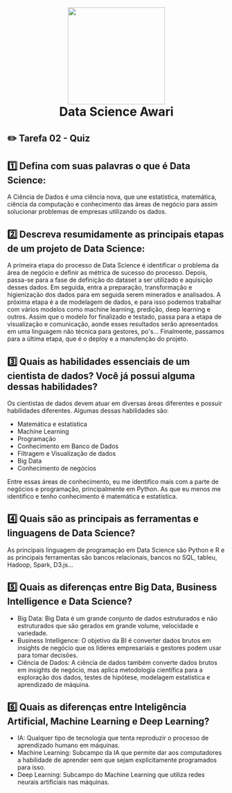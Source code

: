 <h1 align="center">
  <img src="https://user-images.githubusercontent.com/83251757/118019981-fdedff80-b32f-11eb-9405-cf6d259decf3.png" width="224px"/><br/>
  Data Science Awari
</h1>

## ✏️  Tarefa 02 - Quiz


## 1️⃣  Defina com suas palavras o que é Data Science:

A Ciência de Dados é uma ciência nova, que une estatística, matemática, ciência da computação e conhecimento das áreas de negócio para assim solucionar problemas de empresas utilizando os dados.

## 2️⃣  Descreva resumidamente as principais etapas de um projeto de Data Science:

A primeira etapa do processo de Data Science é identificar o problema da área de negócio e definir as métrica de sucesso do processo. Depois, passa-se para a fase de definição do dataset a ser utilizado e aquisição desses dados. Em seguida, entra a preparação, transformação e higienização dos dados para em seguida serem minerados e analisados. A próxima etapa é a de modelagem de dados, e para isso podemos 
trabalhar com vários modelos como machine learning, predição, deep learning e outros. Assim que o modelo for finalizado e testado, passa para a etapa de visualização e comunicação, aonde esses resultados serão apresentados em uma linguagem não técnica para gestores, po's... Finalmente, passamos para a última etapa, que é o deploy e a manutenção do projeto.

## 3️⃣  Quais as habilidades essenciais de um cientista de dados? Você já possui alguma dessas habilidades?

Os cientistas de dados devem atuar em diversas áreas diferentes e possuir habilidades diferentes. Algumas dessas habilidades são: 
- Matemática e estatística
- Machine Learning
- Programação
- Conhecimento em Banco de Dados
- Filtragem e Visualização de dados
- Big Data
- Conhecimento de negócios

Entre essas áreas de conhecimento, eu me identifico mais com a parte de negócios e programação, principalmente em Python. As que eu menos me identifico e tenho conhecimento é matemática e estatística.

## 4️⃣ Quais são as principais as ferramentas e linguagens de Data Science?

As principais linguagem de programação em Data Science são Python e R e as principais ferramentas são bancos relacionais, bancos no SQL, tableu, Hadoop, Spark, D3.js...

## 5️⃣ Quais as diferenças entre Big Data, Business Intelligence e Data Science?

- Big Data:
Big Data é um grande conjunto de dados estruturados e não estruturados que são gerados em grande volume, velocidade e variedade. 
- Business Intelligence: 
O objetivo da BI é converter dados brutos em insights de negócio que os líderes empresariais e gestores podem usar para tomar decisões. 
- Ciência de Dados: 
A ciência de dados também converte dados brutos em insights de negócio, mas aplica metodologia científica para a exploração dos dados, testes de hipótese, modelagem estatística e aprendizado de máquina.

## 6️⃣ Quais as diferenças entre Inteligência Artificial, Machine Learning e Deep Learning?

- IA: Qualquer tipo de tecnologia que tenta reproduzir o processo de aprendizado humano em máquinas.
- Machine Learning: Subcampo da IA que permite dar aos computadores a habilidade de aprender sem que sejam explicitamente programados para isso.
- Deep Learning: Subcampo do Machine Learning que utiliza redes neurais artificiais nas máquinas.
